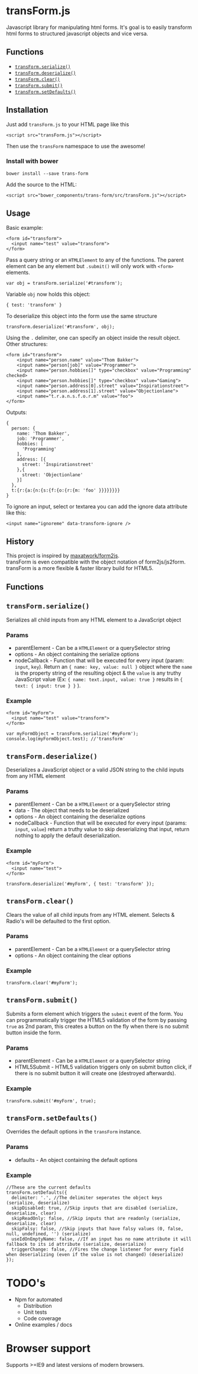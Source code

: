 # transForm.js
Javascript library for manipulating html forms.
It's goal is to easily transform html forms to structured javascript objects and vice versa.

## Functions

- [`transForm.serialize()`](#serialize)
- [`transForm.deserialize()`](#deserialize)
- [`transForm.clear()`](#clear)
- [`transForm.submit()`](#submit)
- [`transForm.setDefaults()`](#setdefaults)

## Installation

Just add `transForm.js` to your HTML page like this

	<script src="transForm.js"></script>
    
Then use the `transForm` namespace to use the awesome!


### Install with bower

    bower install --save trans-form
    
Add the source to the HTML:
    
    <script src="bower_components/trans-form/src/transForm.js"></script>

## Usage

Basic example:

	<form id="transform">
	  <input name="test" value="transform">
	</form>

Pass a query string or an `HTMLElement` to any of the functions.
The parent element can be any element but `.submit()` will only work with `<form>` elements.

	var obj = transForm.serialize('#transform');

Variable `obj` now holds this object:

	{ test: 'transform' }

To deserialize this object into the form use the same structure

	transForm.deserialize('#transform', obj);

Using the `.` delimiter, one can specify an object inside the result object.
Other structures:

	<form id="transform">
		<input name="person.name" value="Thom Bakker">
		<input name="person[job]" value="Programmer">
		<input name="person.hobbies[]" type="checkbox" value="Programming" checked>
		<input name="person.hobbies[]" type="checkbox" value="Gaming">
		<input name="person.address[0].street" value="Inspirationstreet">
		<input name="person.address[1].street" value="Objectionlane">
		<input name="t.r.a.n.s.f.o.r.m" value="foo">
	</form>

Outputs:

	{
	  person: {
	    name: 'Thom Bakker',
	    job: 'Programmer',
	    hobbies: [
	      'Programming'
	    ],
	    address: [{
	      street: 'Inspirationstreet'
	    },{
	      street: 'Objectionlane'
	    }]
	  },
	  t:{r:{a:{n:{s:{f:{o:{r:{m: 'foo' }}}}}}}}
	}

To ignore an input, select or textarea you can add the ignore data attribute like this:

    <input name="ignoreme" data-transform-ignore />

## History
This project is inspired by [maxatwork/form2js](https://github.com/maxatwork/form2js).  
transForm is even compatible with the object notation of form2js/js2form.
transForm is a more flexible & faster library build for HTML5. 

## Functions

## <a name="serialize"></a>`transForm.serialize()`
Serializes all child inputs from any HTML element to a JavaScript object

### Params

- parentElement - Can be a `HTMLElement` or a querySelector string
- options - An object containing the serialize options
- nodeCallback - Function that will be executed for every input (param: `input`, `key`). Return an `{ name: key, value: null }` object where the `name` is the property string of the resulting object & the `value` is any truthy JavaScript value (Ex: `{ name: text.input, value: true }` results in `{ text: { input: true } }` ). 

### Example

	<form id="myForm">
	  <input name="test" value="transform">
	</form>

	var myFormObject = transForm.serialize('#myForm');
	console.log(myFormObject.test); //'transform'

## <a name="deserialize">`transForm.deserialize()`
Deserializes a JavaScript object or a valid JSON string to the child inputs from any HTML element

### Params

- parentElement - Can be a `HTMLElement` or a querySelector string
- data - The object that needs to be deserialized
- options - An object containing the deserialize options
- nodeCallback - Function that will be executed for every input (params: `input`, `value`) return a truthy value to skip deserializing that input, return nothing to apply the default deserialization.

### Example

	<form id="myForm">
	  <input name="test">
	</form>

	transForm.deserialize('#myForm', { test: 'transform' });

## <a name="clear">`transForm.clear()`
Clears the value of all child inputs from any HTML element. Selects & Radio's will be defaulted to the first option.

### Params

- parentElement - Can be a `HTMLElement` or a querySelector string
- options - An object containing the clear options

### Example

	transForm.clear('#myForm');

## <a name="submit">`transForm.submit()`
Submits a form element which triggers the `submit` event of the form. You can programmatically trigger the HTML5 validation of the form by passing `true` as 2nd param, this creates a button on the fly when there is no submit button inside the form.

### Params

- parentElement - Can be a `HTMLElement` or a querySelector string
- HTML5Submit - HTML5 validation triggers only on submit button click, if there is no submit button it will create one (destroyed afterwards).

### Example

	transForm.submit('#myForm', true);
    
## <a name="setdefaults">`transForm.setDefaults()`
Overrides the default options in the `transForm` instance.

### Params

- defaults - An object containing the default options

### Example

	//These are the current defaults
	transForm.setDefaults({
	  delimiter: '.', //The delimiter seperates the object keys (serialize, deserialize)
	  skipDisabled: true, //Skip inputs that are disabled (serialize, deserialize, clear)
	  skipReadOnly: false, //Skip inputs that are readonly (serialize, deserialize, clear)
	  skipFalsy: false, //Skip inputs that have falsy values (0, false, null, undefined, '') (serialize)
	  useIdOnEmptyName: false, //If an input has no name attribute it will fallback to its id attribute (serialize, deserialize)
	  triggerChange: false, //Fires the change listener for every field when deserializing (even if the value is not changed) (deserialize)
	});

# TODO's

- Npm for automated
    - Distribution
    - Unit tests
	- Code coverage
- Online examples / docs
	

# Browser support
Supports >=IE9 and latest versions of modern browsers.
